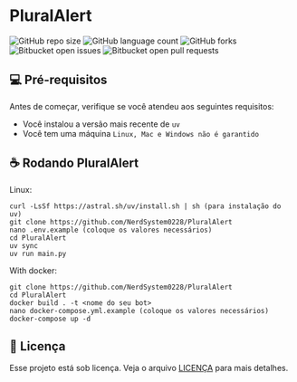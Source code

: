 # PluralAlert

![GitHub repo size](https://img.shields.io/github/repo-size/NerdSystem0228/PluralAlert?style=for-the-badge)
![GitHub language count](https://img.shields.io/github/languages/count/NerdSystem0228/PluralAlert?style=for-the-badge)
![GitHub forks](https://img.shields.io/github/forks/iuricode/README-template?style=for-the-badge)
![Bitbucket open issues](https://img.shields.io/bitbucket/issues/NerdSystem0228/PluralAlert?style=for-the-badge)
![Bitbucket open pull requests](https://img.shields.io/bitbucket/pr-raw/NerdSystem0228/PluralAlert?style=for-the-badge)

## 💻 Pré-requisitos

Antes de começar, verifique se você atendeu aos seguintes requisitos:

- Você instalou a versão mais recente de `uv`
- Você tem uma máquina `Linux, Mac e Windows não é garantido`

## ☕ Rodando PluralAlert

Linux: 
```
curl -LsSf https://astral.sh/uv/install.sh | sh (para instalação do uv)
git clone https://github.com/NerdSystem0228/PluralAlert
nano .env.example (coloque os valores necessários)
cd PluralAlert
uv sync
uv run main.py
```

With docker:
```
git clone https://github.com/NerdSystem0228/PluralAlert
cd PluralAlert
docker build . -t <nome do seu bot>
nano docker-compose.yml.example (coloque os valores necessários)
docker-compose up -d
```

## 📝 Licença

Esse projeto está sob licença. Veja o arquivo [LICENÇA](LICENSE.md) para mais detalhes.
